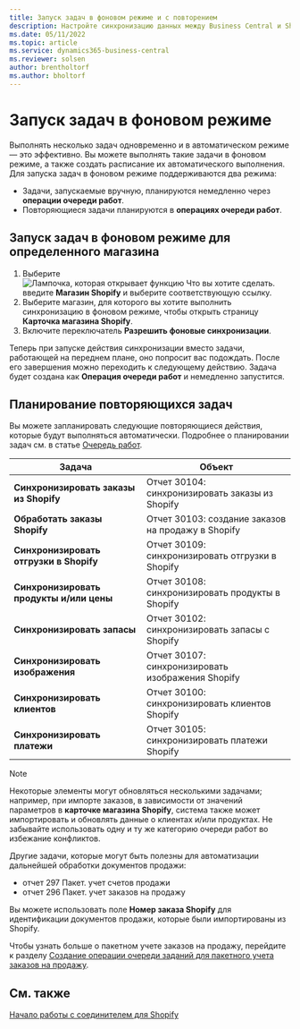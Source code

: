 ```yaml
---
title: Запуск задач в фоновом режиме и с повторением
description: Настройте синхронизацию данных между Business Central и Shopify в фоновом режиме.
ms.date: 05/11/2022
ms.topic: article
ms.service: dynamics365-business-central
ms.reviewer: solsen
author: brentholtorf
ms.author: bholtorf
---
```


# <a name="run-tasks-in-the-background"></a>Запуск задач в фоновом режиме

Выполнять несколько задач одновременно и в автоматическом режиме — это эффективно. Вы можете выполнять такие задачи в фоновом режиме, а также создать расписание их автоматического выполнения. Для запуска задач в фоновом режиме поддерживаются два режима:

- Задачи, запускаемые вручную, планируются немедленно через **операции очереди работ**.
- Повторяющиеся задачи планируются в **операциях очереди работ**.

## <a name="run-tasks-in-the-background-for-a-specific-shop"></a>Запуск задач в фоновом режиме для определенного магазина

1. Выберите ![Лампочка, которая открывает функцию Что вы хотите сделать.](../media/ui-search/search_small.png "Что вы хотите сделать") введите **Магазин Shopify** и выберите соответствующую ссылку.
2. Выберите магазин, для которого вы хотите выполнить синхронизацию в фоновом режиме, чтобы открыть страницу **Карточка магазина Shopify**.
3. Включите переключатель **Разрешить фоновые синхронизации**.

Теперь при запуске действия синхронизации вместо задачи, работающей на переднем плане, оно попросит вас подождать. После его завершения можно переходить к следующему действию. Задача будет создана как **Операция очереди работ** и немедленно запустится.

## <a name="to-schedule-recurring-tasks"></a>Планирование повторяющихся задач

Вы можете запланировать следующие повторяющиеся действия, которые будут выполняться автоматически. Подробнее о планировании задач см. в статье [Очередь работ](../admin-job-queues-schedule-tasks.md).

|Задача|Объект|
|------|------------|
|**Синхронизировать заказы из Shopify**|Отчет 30104: синхронизировать заказы из Shopify|
|**Обработать заказы Shopify**|Отчет 30103: создание заказов на продажу в Shopify|
|**Синхронизировать отгрузки в Shopify**|Отчет 30109: синхронизировать отгрузки в Shopify|
|**Синхронизировать продукты и/или цены**|Отчет 30108: синхронизировать продукты в Shopify|
|**Синхронизировать запасы**|Отчет 30102: синхронизировать запасы с Shopify|
|**Синхронизировать изображения**|Отчет 30107: синхронизировать изображения Shopify|
|**Синхронизировать клиентов**|Отчет 30100: синхронизировать клиентов Shopify|
|**Синхронизировать платежи**|Отчет 30105: синхронизировать платежи Shopify|

> [!NOTE]
> Некоторые элементы могут обновляться несколькими задачами; например, при импорте заказов, в зависимости от значений параметров в **карточке магазина Shopify**, система также может импортировать и обновлять данные о клиентах и/или продуктах. Не забывайте использовать одну и ту же категорию очереди работ во избежание конфликтов.

Другие задачи, которые могут быть полезны для автоматизации дальнейшей обработки документов продажи:

- отчет 297 Пакет. учет счетов продажи
- отчет 296 Пакет. учет заказов на продажу

Вы можете использовать поле **Номер заказа Shopify** для идентификации документов продажи, которые были импортированы из Shopify.

Чтобы узнать больше о пакетном учете заказов на продажу, перейдите к разделу [Создание операции очереди заданий для пакетного учета заказов на продажу](../ui-batch-posting.md#to-create-a-job-queue-entry-for-batch-posting-of-sales-orders).

## <a name="see-also"></a>См. также

[Начало работы с соединителем для Shopify](get-started.md)  
